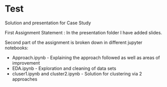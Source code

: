 # Test
Solution and presentation for Case Study 


First Assignment Statement : In the presentation folder I have added slides.

Second part of the assignment is broken down in different jupyter notebooks:

- Approach.ipynb - Explaining the approach followed as well as areas of improvement
- EDA.ipynb - Exploration and cleaning of data sets
- cluser1.ipynb and cluster2.ipynb - Solution for clustering via 2 approaches

